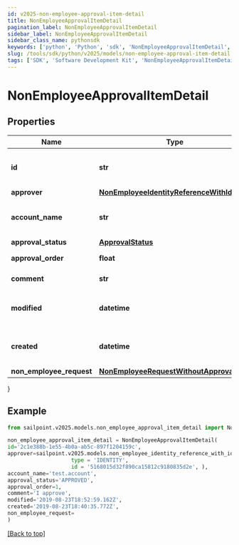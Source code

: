 ```yaml
---
id: v2025-non-employee-approval-item-detail
title: NonEmployeeApprovalItemDetail
pagination_label: NonEmployeeApprovalItemDetail
sidebar_label: NonEmployeeApprovalItemDetail
sidebar_class_name: pythonsdk
keywords: ['python', 'Python', 'sdk', 'NonEmployeeApprovalItemDetail', 'V2025NonEmployeeApprovalItemDetail'] 
slug: /tools/sdk/python/v2025/models/non-employee-approval-item-detail
tags: ['SDK', 'Software Development Kit', 'NonEmployeeApprovalItemDetail', 'V2025NonEmployeeApprovalItemDetail']
---
```


# NonEmployeeApprovalItemDetail


## Properties

Name | Type | Description | Notes
------------ | ------------- | ------------- | -------------
**id** | **str** | Non-Employee approval item id | [optional] 
**approver** | [**NonEmployeeIdentityReferenceWithId**](non-employee-identity-reference-with-id) |  | [optional] 
**account_name** | **str** | Requested identity account name | [optional] 
**approval_status** | [**ApprovalStatus**](approval-status) |  | [optional] 
**approval_order** | **float** | Approval order | [optional] 
**comment** | **str** | comment of approver | [optional] 
**modified** | **datetime** | When the request was last modified. | [optional] 
**created** | **datetime** | When the request was created. | [optional] 
**non_employee_request** | [**NonEmployeeRequestWithoutApprovalItem**](non-employee-request-without-approval-item) |  | [optional] 
}

## Example

```python
from sailpoint.v2025.models.non_employee_approval_item_detail import NonEmployeeApprovalItemDetail

non_employee_approval_item_detail = NonEmployeeApprovalItemDetail(
id='2c1e388b-1e55-4b0a-ab5c-897f1204159c',
approver=sailpoint.v2025.models.non_employee_identity_reference_with_id.NonEmployeeIdentityReferenceWithId(
                    type = 'IDENTITY', 
                    id = '5168015d32f890ca15812c9180835d2e', ),
account_name='test.account',
approval_status='APPROVED',
approval_order=1,
comment='I approve',
modified='2019-08-23T18:52:59.162Z',
created='2019-08-23T18:40:35.772Z',
non_employee_request=
)

```
[[Back to top]](#) 

